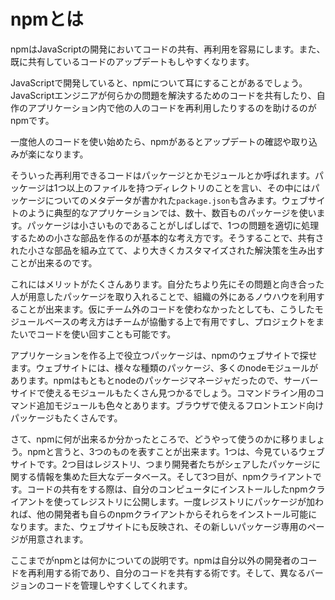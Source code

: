 # npmとは

npmはJavaScriptの開発においてコードの共有、再利用を容易にします。また、既に共有しているコードのアップデートもしやすくなります。  

JavaScriptで開発していると、npmについて耳にすることがあるでしょう。JavaScriptエンジニアが何らかの問題を解決するためのコードを共有したり、自作のアプリケーション内で他の人のコードを再利用したりするのを助けるのがnpmです。  

一度他人のコードを使い始めたら、npmがあるとアップデートの確認や取り込みが楽になります。  

そういった再利用できるコードはパッケージとかモジュールとか呼ばれます。パッケージは1つ以上のファイルを持つディレクトリのことを言い、その中にはパッケージについてのメタデータが書かれた`package.json`も含みます。ウェブサイトのように典型的なアプリケーションでは、数十、数百ものパッケージを使います。パッケージは小さいものであることがしばしばで、1つの問題を適切に処理するための小さな部品を作るのが基本的な考え方です。そうすることで、共有された小さな部品を組み立てて、より大きくカスタマイズされた解決策を生み出すことが出来るのです。  

これにはメリットがたくさんあります。自分たちより先にその問題と向き合った人が用意したパッケージを取り入れることで、組織の外にあるノウハウを利用することが出来ます。仮にチーム外のコードを使わなかったとしても、こうしたモジュールベースの考え方はチームが協働する上で有用ですし、プロジェクトをまたいでコードを使い回すことも可能です。  

アプリケーションを作る上で役立つパッケージは、npmのウェブサイトで探せます。ウェブサイトには、様々な種類のパッケージ、多くのnodeモジュールがあります。npmはもともとnodeのパッケージマネージャだったので、サーバーサイドで使えるモジュールもたくさん見つかるでしょう。コマンドライン用のコマンド追加モジュールも色々とあります。ブラウザで使えるフロントエンド向けパッケージもたくさんです。  

さて、npmに何が出来るか分かったところで、どうやって使うのかに移りましょう。npmと言うと、3つのものを表すことが出来ます。1つは、今見ているウェブサイトです。2つ目はレジストリ、つまり開発者たちがシェアしたパッケージに関する情報を集めた巨大なデータベース。そして3つ目が、npmクライアントです。コードの共有をする際は、自分のコンピュータにインストールしたnpmクライアントを使ってレジストリに公開します。一度レジストリにパッケージが加われば、他の開発者も自らのnpmクライアントからそれらをインストール可能になります。また、ウェブサイトにも反映され、その新しいパッケージ専用のページが用意されます。  

ここまでがnpmとは何かについての説明です。npmは自分以外の開発者のコードを再利用する術であり、自分のコードを共有する術です。そして、異なるバージョンのコードを管理しやすくしてくれます。